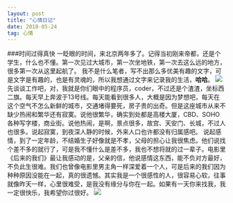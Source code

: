 ```yaml
---
layout: post
title: "心情日记"
date: 2018-05-24   
tag: 心情
---
```


###时间过得真快
	一眨眼的时间，来北京两年多了。记得当初刚来帝都，还是个学生，什么也不懂。第一次见过大城市，第一次坐地铁，第一次去这么远的地方，很多第一次从这里起航了。
	我不是什么笔者，写不出那么多优美有趣的文字，可是文字是有趣的，也是有灵魂的，所以我想通过文字来记录我的生活，**哈哈**。
![](/images/me/me_1.png)
	先谈谈工作吧，对，我就是你们眼中的程序员，coder，不过还是个渣渣，坐标西二旗。每天早上奔波于13号线。每天能看到很多人，大概是因为梦想吧，每天在这个空气不怎么新鲜的城市，交通堵得要死，房子贵的出奇。但是这座城市从来不缺少热闹和繁华还有寂寞。说他很繁华，确实到处都是高楼大厦，CBD、SOHO各种写字楼，商业街。说他热闹，是啊，景点很多，故宫、天安门、长城，不过人也很多。说起寂寞，到夜深人静的时候，外来人口也许都没有归属感吧。
	说起感情，到了一定年龄，不结婚生子好像就是不孝，父母的担心让我很焦虑。他们说找个差不多的就行了，可是我不懂什么是差不多，我也不想将就的过一辈子。电影里《后来的我们》最让我感动的是，父亲的信，他说感情这东西，能不负对方最好，不负此生很难。我们也曾像电影里男主角一样深爱着一个人，可是后来的我们因为种种原因没能在一起，真的很遗憾。其实我是一个很感性的人，很容易心软，往事就像昨天一样，心里很难受，是我没有缘分与你在一起。如果有一天你来找我，我一定很快乐，我希望你过很好。
	![](/images/me/me_2.png)
	
